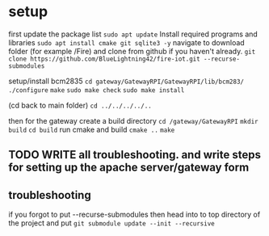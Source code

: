 # setup
first update the package list
`sudo apt update`
Install required programs and libraries
`sudo apt install cmake git sqlite3 -y`
navigate to download folder (for example /Fire) and clone from github if you haven't already.
`git clone https://github.com/BlueLightning42/fire-iot.git --recurse-submodules`

setup/install bcm2835
`cd gateway/GatewayRPI/GatewayRPI/lib/bcm283/`
`./configure`
`make`
`sudo make check`
`sudo make install` 

(cd back to main folder)
`cd ../../../../..`

then for the gateway create a build directory
`cd /gateway/GatewayRPI`
`mkdir build`
`cd build`
run cmake and build
`cmake ..`
`make`

## TODO WRITE all troubleshooting. and write steps for setting up the apache server/gateway form

## troubleshooting


if you forgot to put --recurse-submodules then head into to top directory of the project and put 
`git submodule update --init --recursive`
